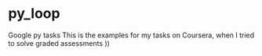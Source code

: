 # py_loop
Google py tasks
This is the examples for my tasks on Coursera, when I tried to solve graded assessments ))
